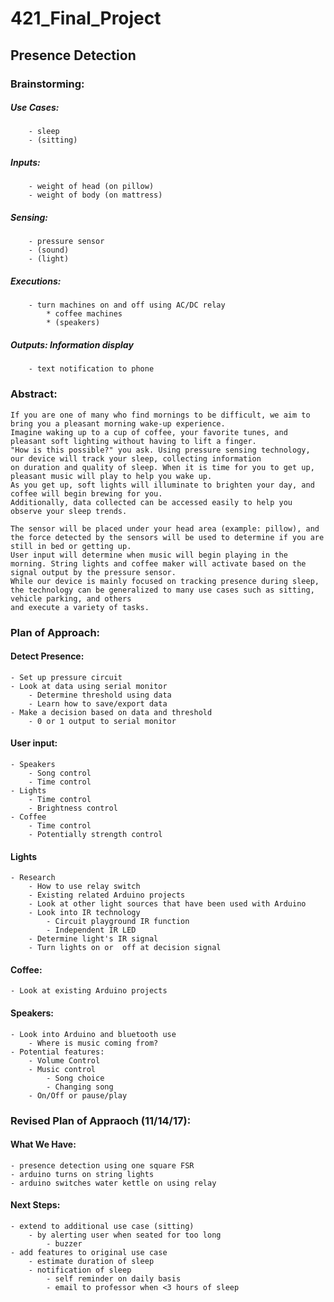 # 421_Final_Project
## Presence Detection

### Brainstorming:
#####	Use Cases: 
		- sleep
		- (sitting)
#####	Inputs:
		- weight of head (on pillow)
		- weight of body (on mattress)
#####	Sensing:
		- pressure sensor
		- (sound)
		- (light) 
#####	Executions:
		- turn machines on and off using AC/DC relay
			* coffee machines
			* (speakers)
#####	Outputs: Information display
		- text notification to phone


### Abstract:
	If you are one of many who find mornings to be difficult, we aim to bring you a pleasant morning wake-up experience. 
	Imagine waking up to a cup of coffee, your favorite tunes, and pleasant soft lighting without having to lift a finger. 
	"How is this possible?" you ask. Using pressure sensing technology, our device will track your sleep, collecting information 
	on duration and quality of sleep. When it is time for you to get up, pleasant music will play to help you wake up.
	As you get up, soft lights will illuminate to brighten your day, and coffee will begin brewing for you. 
	Additionally, data collected can be accessed easily to help you observe your sleep trends.  

	The sensor will be placed under your head area (example: pillow), and the force detected by the sensors will be used to determine if you are still in bed or getting up.
	User input will determine when music will begin playing in the morning. String lights and coffee maker will activate based on the signal output by the pressure sensor.
	While our device is mainly focused on tracking presence during sleep, the technology can be generalized to many use cases such as sitting, vehicle parking, and others
	and execute a variety of tasks.  

### Plan of Approach: 
#### Detect Presence:
	- Set up pressure circuit
	- Look at data using serial monitor
		- Determine threshold using data
		- Learn how to save/export data
	- Make a decision based on data and threshold
		- 0 or 1 output to serial monitor
#### User input:
	- Speakers 	
		- Song control
		- Time control
	- Lights
		- Time control
		- Brightness control
	- Coffee
		- Time control
		- Potentially strength control 
#### Lights
	- Research
		- How to use relay switch
		- Existing related Arduino projects
		- Look at other light sources that have been used with Arduino
		- Look into IR technology 
			- Circuit playground IR function
			- Independent IR LED
		- Determine light's IR signal
		- Turn lights on or  off at decision signal 
#### Coffee: 
	- Look at existing Arduino projects 
#### Speakers: 
	- Look into Arduino and bluetooth use
		- Where is music coming from?
	- Potential features: 
		- Volume Control
		- Music control
			- Song choice
			- Changing song
		- On/Off or pause/play
 
		
### Revised Plan of Appraoch (11/14/17):
#### What We Have:
	- presence detection using one square FSR
	- arduino turns on string lights
	- arduino switches water kettle on using relay
#### Next Steps:
	- extend to additional use case (sitting)
		- by alerting user when seated for too long 
			- buzzer
	- add features to original use case
		- estimate duration of sleep
		- notification of sleep
			- self reminder on daily basis
			- email to professor when <3 hours of sleep
